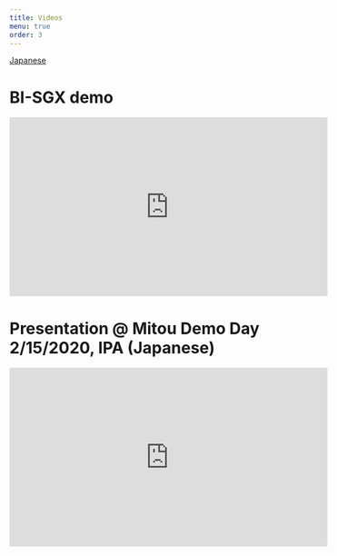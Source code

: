 ```yaml
---
title: Videos
menu: true
order: 3
---
```


[Japanese](/docs/video_ja.md)

# BI-SGX demo
<iframe width="560" height="315" src="https://www.youtube.com/embed/kAdQoIaRBJA" frameborder="0" allow="accelerometer; autoplay; encrypted-media; gyroscope; picture-in-picture" allowfullscreen></iframe>

# Presentation @ Mitou Demo Day 2/15/2020, IPA (Japanese)
<iframe width="560" height="315" src="https://www.youtube.com/embed/2f0Iq0uQaWA" frameborder="0" allow="accelerometer; autoplay; encrypted-media; gyroscope; picture-in-picture" allowfullscreen></iframe>
